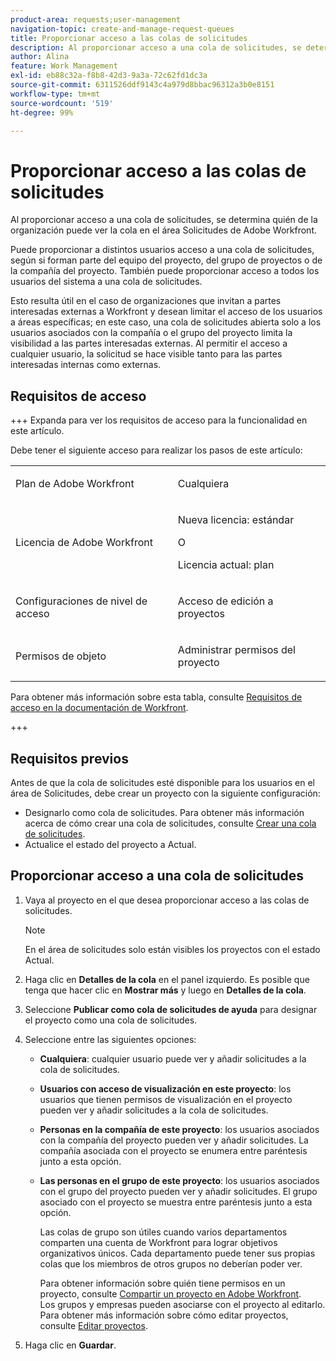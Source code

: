 ```yaml
---
product-area: requests;user-management
navigation-topic: create-and-manage-request-queues
title: Proporcionar acceso a las colas de solicitudes
description: Al proporcionar acceso a una cola de solicitudes, se determina quién de la organización puede ver la cola en el área Solicitudes de Adobe Workfront.
author: Alina
feature: Work Management
exl-id: eb88c32a-f8b8-42d3-9a3a-72c62fd1dc3a
source-git-commit: 6311526ddf9143c4a979d8bbac96312a3b0e8151
workflow-type: tm+mt
source-wordcount: '519'
ht-degree: 99%

---
```


# Proporcionar acceso a las colas de solicitudes

Al proporcionar acceso a una cola de solicitudes, se determina quién de la organización puede ver la cola en el área Solicitudes de Adobe Workfront.

Puede proporcionar a distintos usuarios acceso a una cola de solicitudes, según si forman parte del equipo del proyecto, del grupo de proyectos o de la compañía del proyecto. También puede proporcionar acceso a todos los usuarios del sistema a una cola de solicitudes. 

Esto resulta útil en el caso de organizaciones que invitan a partes interesadas externas a Workfront y desean limitar el acceso de los usuarios a áreas específicas; en este caso, una cola de solicitudes abierta solo a los usuarios asociados con la compañía o el grupo del proyecto limita la visibilidad a las partes interesadas externas. Al permitir el acceso a cualquier usuario, la solicitud se hace visible tanto para las partes interesadas internas como externas.

## Requisitos de acceso

+++ Expanda para ver los requisitos de acceso para la funcionalidad en este artículo.

Debe tener el siguiente acceso para realizar los pasos de este artículo:

<table style="table-layout:auto"> 
 <col> 
 <col> 
 <tbody> 
  <tr> 
   <td role="rowheader">Plan de Adobe Workfront</td> 
   <td> <p>Cualquiera </p> </td> 
  </tr> 
  <tr> 
   <td role="rowheader">Licencia de Adobe Workfront</td> 
   <td> 
   <p>Nueva licencia: estándar </p>
   O
   <p>Licencia actual: plan </p> </td> 
  </tr> 
  <tr> 
   <td role="rowheader">Configuraciones de nivel de acceso</td> 
   <td> <p>Acceso de edición a proyectos</p> </td> 
  </tr> 
  <tr> 
   <td role="rowheader">Permisos de objeto</td> 
   <td> <p> Administrar permisos del proyecto</p> </td> 
  </tr> 
 </tbody> 
</table>

Para obtener más información sobre esta tabla, consulte [Requisitos de acceso en la documentación de Workfront](/help/quicksilver/administration-and-setup/add-users/access-levels-and-object-permissions/access-level-requirements-in-documentation.md).

+++

## Requisitos previos

Antes de que la cola de solicitudes esté disponible para los usuarios en el área de Solicitudes, debe crear un proyecto con la siguiente configuración:

* Designarlo como cola de solicitudes. Para obtener más información acerca de cómo crear una cola de solicitudes, consulte [Crear una cola de solicitudes](../../../manage-work/requests/create-and-manage-request-queues/create-request-queue.md).
* Actualice el estado del proyecto a Actual.

## Proporcionar acceso a una cola de solicitudes

1. Vaya al proyecto en el que desea proporcionar acceso a las colas de solicitudes.

   >[!NOTE]
   >
   >En el área de solicitudes solo están visibles los proyectos con el estado Actual.

1. Haga clic en **Detalles de la cola** en el panel izquierdo. Es posible que tenga que hacer clic en **Mostrar más** y luego en **Detalles de la cola**.
1. Seleccione **Publicar como cola de solicitudes de ayuda** para designar el proyecto como una cola de solicitudes.
1. Seleccione entre las siguientes opciones:

   * **Cualquiera**: cualquier usuario puede ver y añadir solicitudes a la cola de solicitudes.
   * **Usuarios con acceso de visualización en este proyecto**: los usuarios que tienen permisos de visualización en el proyecto pueden ver y añadir solicitudes a la cola de solicitudes. 
   * **Personas en la compañía de este proyecto**: los usuarios asociados con la compañía del proyecto pueden ver y añadir solicitudes. La compañía asociada con el proyecto se enumera entre paréntesis junto a esta opción. 
   * **Las personas en el grupo de este proyecto**: los usuarios asociados con el grupo del proyecto pueden ver y añadir solicitudes. El grupo asociado con el proyecto se muestra entre paréntesis junto a esta opción.

     Las colas de grupo son útiles cuando varios departamentos comparten una cuenta de Workfront para lograr objetivos organizativos únicos. Cada departamento puede tener sus propias colas que los miembros de otros grupos no deberían poder ver.

     Para obtener información sobre quién tiene permisos en un proyecto, consulte [Compartir un proyecto en Adobe Workfront](../../../workfront-basics/grant-and-request-access-to-objects/share-a-project.md).\
     Los grupos y empresas pueden asociarse con el proyecto al editarlo. Para obtener más información sobre cómo editar proyectos, consulte [Editar proyectos](../../../manage-work/projects/manage-projects/edit-projects.md).

1. Haga clic en **Guardar**.
